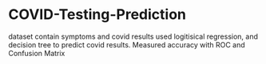 # COVID-Testing-Prediction
dataset contain symptoms and covid results used logitisical regression, and decision tree to predict covid results. Measured accuracy with ROC and Confusion Matrix
